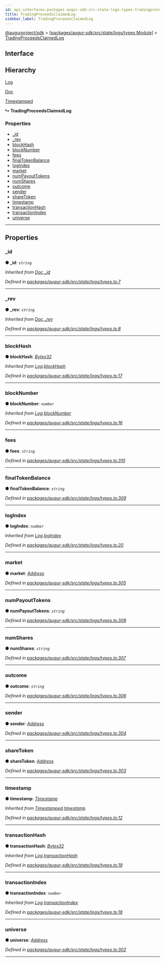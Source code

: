 ```yaml
---
id: api-interfaces-packages-augur-sdk-src-state-logs-types-tradingproceedsclaimedlog
title: TradingProceedsClaimedLog
sidebar_label: TradingProceedsClaimedLog
---
```


[@augurproject/sdk](api-readme.md) > [[packages/augur-sdk/src/state/logs/types Module]](api-modules-packages-augur-sdk-src-state-logs-types-module.md) > [TradingProceedsClaimedLog](api-interfaces-packages-augur-sdk-src-state-logs-types-tradingproceedsclaimedlog.md)

## Interface

## Hierarchy

 [Log](api-interfaces-packages-augur-sdk-src-state-logs-types-log.md)

 [Doc](api-interfaces-packages-augur-sdk-src-state-logs-types-doc.md)

 [Timestamped](api-interfaces-packages-augur-sdk-src-state-logs-types-timestamped.md)

**↳ TradingProceedsClaimedLog**

### Properties

* [_id](api-interfaces-packages-augur-sdk-src-state-logs-types-tradingproceedsclaimedlog.md#_id)
* [_rev](api-interfaces-packages-augur-sdk-src-state-logs-types-tradingproceedsclaimedlog.md#_rev)
* [blockHash](api-interfaces-packages-augur-sdk-src-state-logs-types-tradingproceedsclaimedlog.md#blockhash)
* [blockNumber](api-interfaces-packages-augur-sdk-src-state-logs-types-tradingproceedsclaimedlog.md#blocknumber)
* [fees](api-interfaces-packages-augur-sdk-src-state-logs-types-tradingproceedsclaimedlog.md#fees)
* [finalTokenBalance](api-interfaces-packages-augur-sdk-src-state-logs-types-tradingproceedsclaimedlog.md#finaltokenbalance)
* [logIndex](api-interfaces-packages-augur-sdk-src-state-logs-types-tradingproceedsclaimedlog.md#logindex)
* [market](api-interfaces-packages-augur-sdk-src-state-logs-types-tradingproceedsclaimedlog.md#market)
* [numPayoutTokens](api-interfaces-packages-augur-sdk-src-state-logs-types-tradingproceedsclaimedlog.md#numpayouttokens)
* [numShares](api-interfaces-packages-augur-sdk-src-state-logs-types-tradingproceedsclaimedlog.md#numshares)
* [outcome](api-interfaces-packages-augur-sdk-src-state-logs-types-tradingproceedsclaimedlog.md#outcome)
* [sender](api-interfaces-packages-augur-sdk-src-state-logs-types-tradingproceedsclaimedlog.md#sender)
* [shareToken](api-interfaces-packages-augur-sdk-src-state-logs-types-tradingproceedsclaimedlog.md#sharetoken)
* [timestamp](api-interfaces-packages-augur-sdk-src-state-logs-types-tradingproceedsclaimedlog.md#timestamp)
* [transactionHash](api-interfaces-packages-augur-sdk-src-state-logs-types-tradingproceedsclaimedlog.md#transactionhash)
* [transactionIndex](api-interfaces-packages-augur-sdk-src-state-logs-types-tradingproceedsclaimedlog.md#transactionindex)
* [universe](api-interfaces-packages-augur-sdk-src-state-logs-types-tradingproceedsclaimedlog.md#universe)

---

## Properties

<a id="_id"></a>

###  _id

**● _id**: *`string`*

*Inherited from [Doc](api-interfaces-packages-augur-sdk-src-state-logs-types-doc.md).[_id](api-interfaces-packages-augur-sdk-src-state-logs-types-doc.md#_id)*

*Defined in [packages/augur-sdk/src/state/logs/types.ts:7](https://github.com/AugurProject/augur/blob/0ea8996003/packages/augur-sdk/src/state/logs/types.ts#L7)*

___
<a id="_rev"></a>

###  _rev

**● _rev**: *`string`*

*Inherited from [Doc](api-interfaces-packages-augur-sdk-src-state-logs-types-doc.md).[_rev](api-interfaces-packages-augur-sdk-src-state-logs-types-doc.md#_rev)*

*Defined in [packages/augur-sdk/src/state/logs/types.ts:8](https://github.com/AugurProject/augur/blob/0ea8996003/packages/augur-sdk/src/state/logs/types.ts#L8)*

___
<a id="blockhash"></a>

###  blockHash

**● blockHash**: *[Bytes32](api-modules-packages-augur-sdk-src-state-logs-types-module.md#bytes32)*

*Inherited from [Log](api-interfaces-packages-augur-sdk-src-state-logs-types-log.md).[blockHash](api-interfaces-packages-augur-sdk-src-state-logs-types-log.md#blockhash)*

*Defined in [packages/augur-sdk/src/state/logs/types.ts:17](https://github.com/AugurProject/augur/blob/0ea8996003/packages/augur-sdk/src/state/logs/types.ts#L17)*

___
<a id="blocknumber"></a>

###  blockNumber

**● blockNumber**: *`number`*

*Inherited from [Log](api-interfaces-packages-augur-sdk-src-state-logs-types-log.md).[blockNumber](api-interfaces-packages-augur-sdk-src-state-logs-types-log.md#blocknumber)*

*Defined in [packages/augur-sdk/src/state/logs/types.ts:16](https://github.com/AugurProject/augur/blob/0ea8996003/packages/augur-sdk/src/state/logs/types.ts#L16)*

___
<a id="fees"></a>

###  fees

**● fees**: *`string`*

*Defined in [packages/augur-sdk/src/state/logs/types.ts:310](https://github.com/AugurProject/augur/blob/0ea8996003/packages/augur-sdk/src/state/logs/types.ts#L310)*

___
<a id="finaltokenbalance"></a>

###  finalTokenBalance

**● finalTokenBalance**: *`string`*

*Defined in [packages/augur-sdk/src/state/logs/types.ts:309](https://github.com/AugurProject/augur/blob/0ea8996003/packages/augur-sdk/src/state/logs/types.ts#L309)*

___
<a id="logindex"></a>

###  logIndex

**● logIndex**: *`number`*

*Inherited from [Log](api-interfaces-packages-augur-sdk-src-state-logs-types-log.md).[logIndex](api-interfaces-packages-augur-sdk-src-state-logs-types-log.md#logindex)*

*Defined in [packages/augur-sdk/src/state/logs/types.ts:20](https://github.com/AugurProject/augur/blob/0ea8996003/packages/augur-sdk/src/state/logs/types.ts#L20)*

___
<a id="market"></a>

###  market

**● market**: *[Address](api-modules-packages-augur-sdk-src-state-logs-types-module.md#address)*

*Defined in [packages/augur-sdk/src/state/logs/types.ts:305](https://github.com/AugurProject/augur/blob/0ea8996003/packages/augur-sdk/src/state/logs/types.ts#L305)*

___
<a id="numpayouttokens"></a>

###  numPayoutTokens

**● numPayoutTokens**: *`string`*

*Defined in [packages/augur-sdk/src/state/logs/types.ts:308](https://github.com/AugurProject/augur/blob/0ea8996003/packages/augur-sdk/src/state/logs/types.ts#L308)*

___
<a id="numshares"></a>

###  numShares

**● numShares**: *`string`*

*Defined in [packages/augur-sdk/src/state/logs/types.ts:307](https://github.com/AugurProject/augur/blob/0ea8996003/packages/augur-sdk/src/state/logs/types.ts#L307)*

___
<a id="outcome"></a>

###  outcome

**● outcome**: *`string`*

*Defined in [packages/augur-sdk/src/state/logs/types.ts:306](https://github.com/AugurProject/augur/blob/0ea8996003/packages/augur-sdk/src/state/logs/types.ts#L306)*

___
<a id="sender"></a>

###  sender

**● sender**: *[Address](api-modules-packages-augur-sdk-src-state-logs-types-module.md#address)*

*Defined in [packages/augur-sdk/src/state/logs/types.ts:304](https://github.com/AugurProject/augur/blob/0ea8996003/packages/augur-sdk/src/state/logs/types.ts#L304)*

___
<a id="sharetoken"></a>

###  shareToken

**● shareToken**: *[Address](api-modules-packages-augur-sdk-src-state-logs-types-module.md#address)*

*Defined in [packages/augur-sdk/src/state/logs/types.ts:303](https://github.com/AugurProject/augur/blob/0ea8996003/packages/augur-sdk/src/state/logs/types.ts#L303)*

___
<a id="timestamp"></a>

###  timestamp

**● timestamp**: *[Timestamp](api-modules-packages-augur-sdk-src-state-logs-types-module.md#timestamp)*

*Inherited from [Timestamped](api-interfaces-packages-augur-sdk-src-state-logs-types-timestamped.md).[timestamp](api-interfaces-packages-augur-sdk-src-state-logs-types-timestamped.md#timestamp)*

*Defined in [packages/augur-sdk/src/state/logs/types.ts:12](https://github.com/AugurProject/augur/blob/0ea8996003/packages/augur-sdk/src/state/logs/types.ts#L12)*

___
<a id="transactionhash"></a>

###  transactionHash

**● transactionHash**: *[Bytes32](api-modules-packages-augur-sdk-src-state-logs-types-module.md#bytes32)*

*Inherited from [Log](api-interfaces-packages-augur-sdk-src-state-logs-types-log.md).[transactionHash](api-interfaces-packages-augur-sdk-src-state-logs-types-log.md#transactionhash)*

*Defined in [packages/augur-sdk/src/state/logs/types.ts:19](https://github.com/AugurProject/augur/blob/0ea8996003/packages/augur-sdk/src/state/logs/types.ts#L19)*

___
<a id="transactionindex"></a>

###  transactionIndex

**● transactionIndex**: *`number`*

*Inherited from [Log](api-interfaces-packages-augur-sdk-src-state-logs-types-log.md).[transactionIndex](api-interfaces-packages-augur-sdk-src-state-logs-types-log.md#transactionindex)*

*Defined in [packages/augur-sdk/src/state/logs/types.ts:18](https://github.com/AugurProject/augur/blob/0ea8996003/packages/augur-sdk/src/state/logs/types.ts#L18)*

___
<a id="universe"></a>

###  universe

**● universe**: *[Address](api-modules-packages-augur-sdk-src-state-logs-types-module.md#address)*

*Defined in [packages/augur-sdk/src/state/logs/types.ts:302](https://github.com/AugurProject/augur/blob/0ea8996003/packages/augur-sdk/src/state/logs/types.ts#L302)*

___

